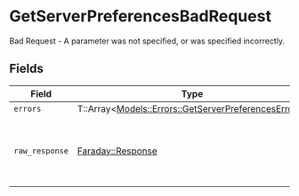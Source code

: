 # GetServerPreferencesBadRequest

Bad Request - A parameter was not specified, or was specified incorrectly.


## Fields

| Field                                                                                                     | Type                                                                                                      | Required                                                                                                  | Description                                                                                               |
| --------------------------------------------------------------------------------------------------------- | --------------------------------------------------------------------------------------------------------- | --------------------------------------------------------------------------------------------------------- | --------------------------------------------------------------------------------------------------------- |
| `errors`                                                                                                  | T::Array<[Models::Errors::GetServerPreferencesErrors](../../models/errors/getserverpreferenceserrors.md)> | :heavy_minus_sign:                                                                                        | N/A                                                                                                       |
| `raw_response`                                                                                            | [Faraday::Response](https://www.rubydoc.info/gems/faraday/Faraday/Response)                               | :heavy_minus_sign:                                                                                        | Raw HTTP response; suitable for custom response parsing                                                   |